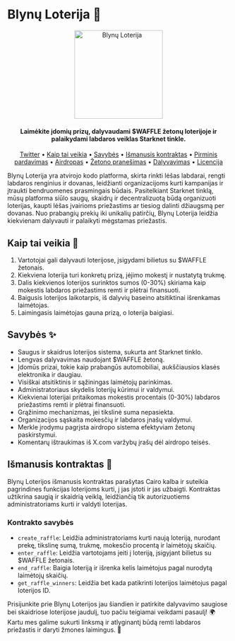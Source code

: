 # Blynų Loterija 🧇

<p align="center">
  <a href="https://twitter.com/wafflesweep"><img src="https://i.imgur.com/sFmAOBq.png" alt="Blynų Loterija" width="200"></a>
</p>

<h4 align="center">Laimėkite įdomių prizų, dalyvaudami $WAFFLE žetonų loterijoje ir palaikydami labdaros veiklas Starknet tinkle.</h4>

<p align="center">
  <a href="https://twitter.com/wafflesweep">Twitter</a> •
  <a href="#kaip-tai-veikia-">Kaip tai veikia</a> •
  <a href="#savybės-">Savybės</a> •
  <a href="#išmanusis-kontraktas-">Išmanusis kontraktas</a> •
  <a href="#pirminis-pardavimas-">Pirminis pardavimas</a> •
  <a href="#airdropas-">Airdropas</a> •
  <a href="#žetono-pranešimas-">Žetono pranešimas</a> •
  <a href="#dalyvavimas-">Dalyvavimas</a> •
  <a href="#licencija-">Licencija</a>
</p>

Blynų Loterija yra atvirojo kodo platforma, skirta rinkti lėšas labdarai, rengti labdaros renginius ir dovanas, leidžianti organizacijoms kurti kampanijas ir įtraukti bendruomenes prasmingais būdais. Pasitelkiant Starknet tinklą, mūsų platforma siūlo saugų, skaidrų ir decentralizuotą būdą organizuoti loterijas, kaupti lėšas įvairioms priežastims ar tiesiog dalinti džiaugsmą per dovanas. Nuo prabangių prekių iki unikalių patirčių, Blynų Loterija leidžia kiekvienam dalyvauti ir palaikyti mėgstamas priežastis.

## Kaip tai veikia 🎲

1. Vartotojai gali dalyvauti loterijose, įsigydami bilietus su $WAFFLE žetonais.
2. Kiekviena loterija turi konkretų prizą, įėjimo mokestį ir nustatytą trukmę.
3. Dalis kiekvienos loterijos surinktos sumos (0-30%) skiriama kaip mokestis labdaros priežastims remti ir plėtrai finansuoti.
4. Baigusis loterijos laikotarpis, iš dalyvių baseino atsitiktinai išrenkamas laimėtojas.
5. Laimingasis laimėtojas gauna prizą, o loterija baigiasi.

## Savybės ✨

- Saugus ir skaidrus loterijos sistema, sukurta ant Starknet tinklo.
- Lengvas dalyvavimas naudojant $WAFFLE žetoną.
- Įdomūs prizai, tokie kaip prabangūs automobiliai, aukščiausios klasės elektronika ir daugiau.
- Visiškai atsitiktinis ir sąžiningas laimėtojų parinkimas.
- Administratoriaus skydelis loterijų kūrimui ir valdymui.
- Kiekvienai loterijai pritaikomas mokestis procentais (0-30%) labdaros priežastims remti ir plėtrai finansuoti.
- Grąžinimo mechanizmas, jei tikslinė suma nepasiekta.
- Organizacijos sąskaita mokesčių ir labdaros įnašų valdymui.
- Merkle įrodymu pagrįsta airdropo sistema efektyviam žetonų paskirstymui.
- Komentarų ištraukimas iš X.com varžybų įrašų dėl airdropo teisės.

## Išmanusis kontraktas 📜

Blynų Loterijos išmanusis kontraktas parašytas Cairo kalba ir suteikia pagrindines funkcijas loterijoms kurti, į jas įstoti ir jas užbaigti. Kontraktas užtikrina saugią ir skaidrią veiklą, leidžiančią tik autorizuotiems administratoriams kurti ir valdyti loterijas.

### Kontrakto savybės

- `create_raffle`: Leidžia administratoriams kurti naują loteriją, nurodant prekę, tikslinę sumą, trukmę, mokesčio procentą ir laimėtojų skaičių.
- `enter_raffle`: Leidžia vartotojams įeiti į loteriją, įsigyjant bilietus su $WAFFLE žetonais.
- `end_raffle`: Baigia loteriją ir išrenka kelis laimėtojus pagal nurodytą laimėtojų skaičių.
- `get_raffle_winners`: Leidžia bet kada patikrinti loterijos laimėtojus pagal loterijos ID.

Prisijunkite prie Blynų Loterijos jau šiandien ir patirkite dalyvavimo saugiose bei skaidriose loterijose jaudulį, tuo pačiu teigiamai veikdami pasaulį! 🌍 Kartu mes galime sukurti linksmą ir atlyginantį būdą remti labdaros priežastis ir daryti žmones laimingus. 🙌
